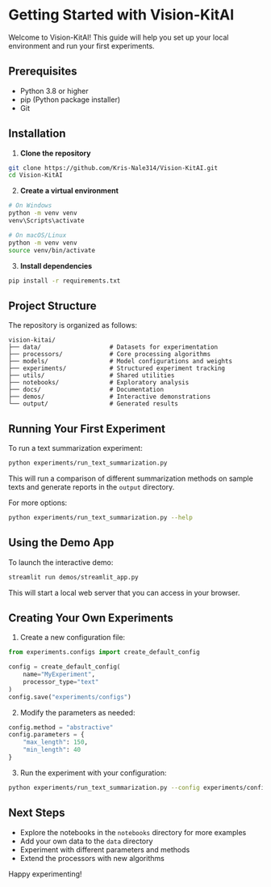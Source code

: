 # Getting Started with Vision-KitAI

Welcome to Vision-KitAI! This guide will help you set up your local environment and run your first experiments.

## Prerequisites

- Python 3.8 or higher
- pip (Python package installer)
- Git

## Installation

1. **Clone the repository**

```bash
git clone https://github.com/Kris-Nale314/Vision-KitAI.git
cd Vision-KitAI
```

2. **Create a virtual environment**

```bash
# On Windows
python -m venv venv
venv\Scripts\activate

# On macOS/Linux
python -m venv venv
source venv/bin/activate
```

3. **Install dependencies**

```bash
pip install -r requirements.txt
```

## Project Structure

The repository is organized as follows:

```
vision-kitai/
├── data/                   # Datasets for experimentation
├── processors/             # Core processing algorithms
├── models/                 # Model configurations and weights
├── experiments/            # Structured experiment tracking
├── utils/                  # Shared utilities
├── notebooks/              # Exploratory analysis
├── docs/                   # Documentation
├── demos/                  # Interactive demonstrations
└── output/                 # Generated results
```

## Running Your First Experiment

To run a text summarization experiment:

```bash
python experiments/run_text_summarization.py
```

This will run a comparison of different summarization methods on sample texts and generate reports in the `output` directory.

For more options:

```bash
python experiments/run_text_summarization.py --help
```

## Using the Demo App

To launch the interactive demo:

```bash
streamlit run demos/streamlit_app.py
```

This will start a local web server that you can access in your browser.

## Creating Your Own Experiments

1. Create a new configuration file:

```python
from experiments.configs import create_default_config

config = create_default_config(
    name="MyExperiment",
    processor_type="text"
)
config.save("experiments/configs")
```

2. Modify the parameters as needed:

```python
config.method = "abstractive"
config.parameters = {
    "max_length": 150,
    "min_length": 40
}
```

3. Run the experiment with your configuration:

```bash
python experiments/run_text_summarization.py --config experiments/configs/myexperiment_20230101_120000.yaml
```

## Next Steps

- Explore the notebooks in the `notebooks` directory for more examples
- Add your own data to the `data` directory
- Experiment with different parameters and methods
- Extend the processors with new algorithms

Happy experimenting!